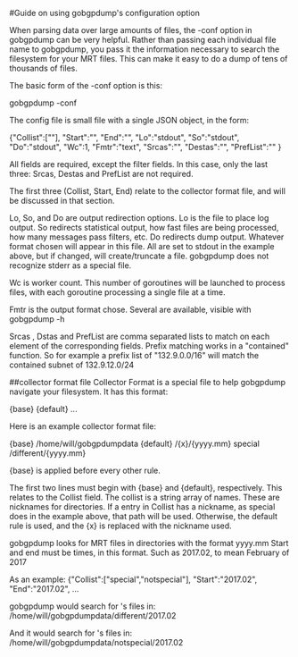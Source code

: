 #Guide on using gobgpdump's configuration option

When parsing data over large amounts of files, the -conf option in 
gobgpdump can be very helpful. Rather than passing each individual
file name to gobgpdump, you pass it the information necessary to search
the filesystem for your MRT files. This can make it easy to do a dump
of tens of thousands of files.

The basic form of the -conf option is this:

gobgpdump -conf <collector format> <config file>

The config file is small file with a single JSON object, in the form:

{"Collist":[""],
"Start":"",
"End":"",
"Lo":"stdout",
"So":"stdout",
"Do":"stdout",
"Wc":1,
"Fmtr":"text",
"Srcas":"",
"Destas":"",
"PrefList":""
}

All fields are required, except the filter fields. In this case, only
the last three: Srcas, Destas and PrefList are not required.

The first three (Collist, Start, End) relate to the collector format
file, and will be discussed in that section.

Lo, So, and Do are output redirection options. Lo is the file to place
log output. So redirects statistical output, how fast files are being
processed, how many messages pass filters, etc. Do redirects dump
output. Whatever format chosen will appear in this file. All are set to
stdout in the example above, but if changed, will create/truncate a
file.
gobgpdump does not recognize stderr as a special file.

Wc is worker count. This number of goroutines will be launched to
process files, with each goroutine processing a single file at a time.

Fmtr is the output format chose. Several are available, visible with
gobgpdump -h

Srcas , Dstas and PrefList are comma separated lists to match on each
element of the corresponding fields.
Prefix matching works in a "contained" function. 
So for example a prefix list of "132.9.0.0/16" will match the contained
subnet of 132.9.12.0/24

##collector format file
Collector Format is a special file to help gobgpdump navigate your
filesystem. It has this format:

{base} <path>
{default} <path>
<nickname> <path>
<nickname> <path>
...

Here is an example collector format file:

{base} /home/will/gobgpdumpdata
{default} /{x}/{yyyy.mm}
special /different/{yyyy.mm}

{base} is applied before every other rule.

The first two lines must begin with {base} and {default}, respectively.
This relates to the Collist field. The collist is a string array of
names. These are nicknames for directories. If a entry in Collist has
a nickname, as special does in the example above, that path will be 
used. Otherwise, the default rule is used, and the {x} is replaced
with the nickname used.

gobgpdump looks for MRT files in directories with the format yyyy.mm
Start and end must be times, in this format. Such as 2017.02, to mean
February of 2017

As an example:
{"Collist":["special","notspecial"],
"Start":"2017.02",
"End":"2017.02",
...

gobgpdump would search for <special>'s files in:
/home/will/gobgpdumpdata/different/2017.02

And it would search for <notspecial>'s files in:
/home/will/gobgpdumpdata/notspecial/2017.02
